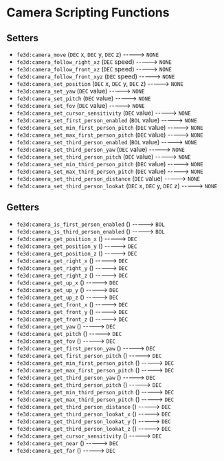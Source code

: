 # Camera Scripting Functions

## Setters

- `fe3d:camera_move` (`DEC` x, `DEC` y, `DEC` z) -----> `NONE`
- `fe3d:camera_follow_right_xz` (`DEC` speed) -----> `NONE`
- `fe3d:camera_follow_front_xz` (`DEC` speed) -----> `NONE`
- `fe3d:camera_follow_front_xyz` (`DEC` speed) -----> `NONE`
- `fe3d:camera_set_position` (`DEC` x, `DEC` y, `DEC` z) -----> `NONE`
- `fe3d:camera_set_yaw` (`DEC` value) -----> `NONE`
- `fe3d:camera_set_pitch` (`DEC` value) -----> `NONE`
- `fe3d:camera_set_fov` (`DEC` value) -----> `NONE`
- `fe3d:camera_set_cursor_sensitivity` (`DEC` value) -----> `NONE`
- `fe3d:camera_set_first_person_enabled` (`BOL` value) -----> `NONE`
- `fe3d:camera_set_min_first_person_pitch` (`DEC` value) -----> `NONE`
- `fe3d:camera_set_max_first_person_pitch` (`DEC` value) -----> `NONE`
- `fe3d:camera_set_third_person_enabled` (`BOL` value) -----> `NONE`
- `fe3d:camera_set_third_person_yaw` (`DEC` value) -----> `NONE`
- `fe3d:camera_set_third_person_pitch` (`DEC` value) -----> `NONE`
- `fe3d:camera_set_min_third_person_pitch` (`DEC` value) -----> `NONE`
- `fe3d:camera_set_max_third_person_pitch` (`DEC` value) -----> `NONE`
- `fe3d:camera_set_third_person_distance` (`DEC` value) -----> `NONE`
- `fe3d:camera_set_third_person_lookat` (`DEC` x, `DEC` y, `DEC` z) -----> `NONE`

## Getters

- `fe3d:camera_is_first_person_enabled` () -----> `BOL`
- `fe3d:camera_is_third_person_enabled` () -----> `BOL`
- `fe3d:camera_get_position_x` () -----> `DEC`
- `fe3d:camera_get_position_y` () -----> `DEC`
- `fe3d:camera_get_position_z` () -----> `DEC`
- `fe3d:camera_get_right_x` () -----> `DEC`
- `fe3d:camera_get_right_y` () -----> `DEC`
- `fe3d:camera_get_right_z` () -----> `DEC`
- `fe3d:camera_get_up_x` () -----> `DEC`
- `fe3d:camera_get_up_y` () -----> `DEC`
- `fe3d:camera_get_up_z` () -----> `DEC`
- `fe3d:camera_get_front_x` () -----> `DEC`
- `fe3d:camera_get_front_y` () -----> `DEC`
- `fe3d:camera_get_front_z` () -----> `DEC`
- `fe3d:camera_get_yaw` () -----> `DEC`
- `fe3d:camera_get_pitch` () -----> `DEC`
- `fe3d:camera_get_fov` () -----> `DEC`
- `fe3d:camera_get_first_person_yaw` () -----> `DEC`
- `fe3d:camera_get_first_person_pitch` () -----> `DEC`
- `fe3d:camera_get_min_first_person_pitch` () -----> `DEC`
- `fe3d:camera_get_max_first_person_pitch` () -----> `DEC`
- `fe3d:camera_get_third_person_yaw` () -----> `DEC`
- `fe3d:camera_get_third_person_pitch` () -----> `DEC`
- `fe3d:camera_get_min_third_person_pitch` () -----> `DEC`
- `fe3d:camera_get_max_third_person_pitch` () -----> `DEC`
- `fe3d:camera_get_third_person_distance` () -----> `DEC`
- `fe3d:camera_get_third_person_lookat_x` () -----> `DEC`
- `fe3d:camera_get_third_person_lookat_y` () -----> `DEC`
- `fe3d:camera_get_third_person_lookat_z` () -----> `DEC`
- `fe3d:camera_get_cursor_sensitivity` () -----> `DEC`
- `fe3d:camera_get_near` () -----> `DEC`
- `fe3d:camera_get_far` () -----> `DEC`
